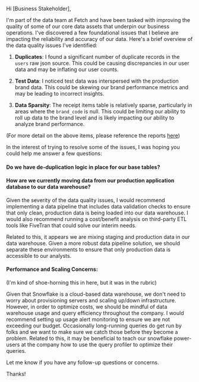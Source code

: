Hi [Business Stakeholder],

I'm part of the data team at Fetch and have been tasked with improving the quality of some of our core data assets that 
underpin our business operations. I've discovered a few foundational issues that I believe are impacting the reliability
and accuracy of our data. Here's a brief overview of the data quality issues I've identified:

1. **Duplicates**: I found a significant number of duplicate records in the `users` raw json source. This could be causing
   discrepancies in our user data and may be inflating our user counts. 

2. **Test Data**: I noticed test data was interspersed with the production brand data. This could be skewing our brand 
   performance metrics and may be leading to incorrect insights.

3. **Data Sparsity**: The receipt items table is relatively sparse, particularly in areas where the `brand_code` is null.
    This could be limiting our ability to roll up data to the brand level and is likely impacting our ability to analyze
    brand performance.

(For more detail on the above items, please reference the reports [here](https://github.com/connorpheraty/fetch_rewards_takehome_ch/tree/main/3_data_quality_issues))

In the interest of trying to resolve some of the issues, I was hoping you could help me answer a few questions:

#### Do we have de-duplication logic in place for our base tables?

#### How are we currently moving data from our production application database to our data warehouse?

Given the severity of the data quality issues, I would recommend implementing a data pipeline that includes data validation
checks to ensure that only clean, production data is being loaded into our data warehouse. I would also recommend running 
a cost/benefit analysis on third-party ETL tools like FiveTran that could solve our interim needs.

Related to this, it appears we are mixing staging and production data in our data warehouse. Given a more robust data pipeline solution, 
we should separate these environments to ensure that only production data is accessible to our analysts.

#### Performance and Scaling Concerns:
(I'm kind of shoe-horning this in here, but it was in the rubric)

Given that Snowflake is a cloud-based data warehouse, we don't need to worry about provisioning servers and scaling up/down 
infrastructure. However, in order to optimize costs, we should be mindful of data warehouse usage and query efficiency 
throughout the company. I would recommend setting up usage alert monitoring to ensure we are not exceeding our budget.
Occasionally long-running queries do get run by folks and we want to make sure we catch those before they become a problem.
Related to this, it may be beneficial to teach our snowflake power-users at the company how to use the query profiler to 
optimize their queries.

Let me know if you have any follow-up questions or concerns.

Thanks!